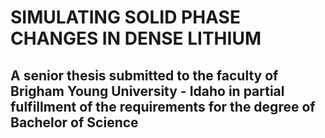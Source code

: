 # SIMULATING SOLID PHASE CHANGES IN DENSE LITHIUM 
## A senior thesis submitted to the faculty of Brigham Young University - Idaho in partial fulfillment of the requirements for the degree of Bachelor of Science
